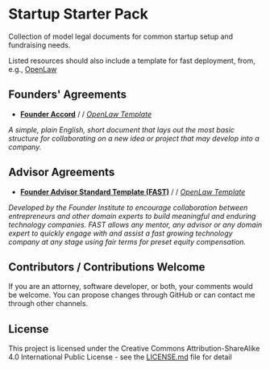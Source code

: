 # Startup Starter Pack
Collection of model legal documents for common startup setup and fundraising needs.

Listed resources should also include a template for fast deployment, from, e.g., [OpenLaw](https://openlaw.io/)

## Founders' Agreements
* [**Founder Accord**](https://www.mcoblaw.com/founder-accord) / /
[*OpenLaw Template*](https://app.openlaw.io/template/Founder%20Accord)

*A simple, plain English, short document that lays out the most basic structure for collaborating on a new idea or project that may develop into a company.* 

## Advisor Agreements
* [**Founder Advisor Standard Template (FAST)**](https://www.docracy.com/263/founder-advisor-standard-template) / /
[*OpenLaw Template*](https://app.openlaw.io/template/Advisor%20Agreement)

*Developed by the Founder Institute to encourage collaboration between entrepreneurs and other domain experts to build meaningful and enduring technology companies. FAST allows any mentor, any advisor or any domain expert to quickly engage with and assist a fast growing technology company at any stage using fair terms for preset equity compensation.*

## Contributors / Contributions Welcome

If you are an attorney, software developer, or both, your comments would be welcome. You can propose changes through GitHub or can contact me through other channels. 

## License

This project is licensed under the Creative Commons Attribution-ShareAlike 4.0 International Public License - see the [LICENSE.md](LICENSE.md) file for detail
